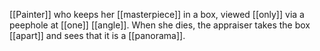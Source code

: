 [[Painter]] who keeps her [[masterpiece]] in a box, viewed [[only]] via a peephole at [[one]] [[angle]]. When she dies, the appraiser takes the box [[apart]] and sees that it is a [[panorama]].  
  
